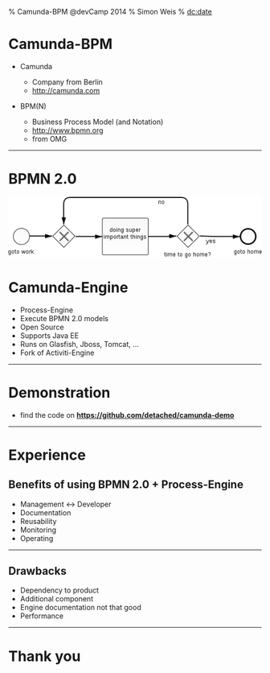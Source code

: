 % Camunda-BPM @devCamp 2014
% Simon Weis
% <dc:date>

# Camunda-BPM

* Camunda
  	* Company from Berlin
  	* http://camunda.com

* BPM(N)
	* Business Process Model (and Notation)
	* http://www.bpmn.org
	* from OMG

--------------

# BPMN 2.0

![bpmn 2.0](images/demoCut.png)

# Camunda-Engine

- Process-Engine
- Execute BPMN 2.0 models
- Open Source
- Supports Java EE
- Runs on Glasfish, Jboss, Tomcat, ...
- Fork of Activiti-Engine

--------------------------

# Demonstration
- find the code on __https://github.com/detached/camunda-demo__

--------------------------

# Experience

## Benefits of using BPMN 2.0 + Process-Engine

- Management <-> Developer
- Documentation
- Reusability
- Monitoring
- Operating

--------------------------

## Drawbacks

- Dependency to product
- Additional component
- Engine documentation not that good
- Performance

--------------------------

# Thank you
